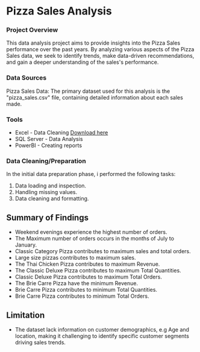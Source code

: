 # Pizza Sales Analysis

### Project Overview

This data analysis project aims to provide insights into the Pizza Sales performance over the past years. By analyzing various aspects of the Pizza Sales data, we seek to identify trends, make data-driven recommendations, and gain a deeper understanding of the sales's performance.

### Data Sources

Pizza Sales Data: The primary dataset used for this analysis is the "pizza_sales.csv" file, containing detailed information about each sales made.

### Tools

- Excel - Data Cleaning [Download here](https://microsoft.com)
- SQL Server - Data Analysis
- PowerBI - Creating reports


### Data Cleaning/Preparation

In the initial data preparation phase, i performed the following tasks:
1. Data loading and inspection.
2. Handling missing values.
3. Data cleaning and formatting.


## Summary of Findings

- Weekend evenings experience the highest number of orders.
- The Maximum number of orders occurs in the months of July to January.
- Classic Category Pizza contributes to maximum sales and total orders.
- Large size pizzas contributes to maximum sales.
- The Thai Chicken Pizza contributes to maximum Revenue.
- The Classic Deluxe Pizza contributes to maximum Total Quantities.
- Classic Deluxe Pizza contributes to maximum Total Orders.
- The Brie Carre Pizza have the minimum Revenue.
- Brie Carre Pizza contributes to minimum Total Quantities.
- Brie Carre Pizza contributes to minimum Total Orders.


## Limitation

- The dataset lack information on customer demographics, e.g Age and location, making it challenging to identify specific customer segments driving sales trends.





















